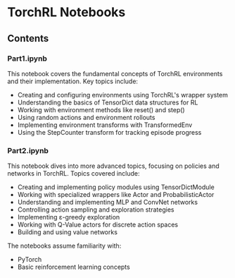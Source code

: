 # TorchRL Notebooks

## Contents

### Part1.ipynb
This notebook covers the fundamental concepts of TorchRL environments and their implementation. Key topics include:
- Creating and configuring environments using TorchRL's wrapper system
- Understanding the basics of TensorDict data structures for RL
- Working with environment methods like reset() and step()
- Using random actions and environment rollouts
- Implementing environment transforms with TransformedEnv
- Using the StepCounter transform for tracking episode progress

### Part2.ipynb
This notebook dives into more advanced topics, focusing on policies and networks in TorchRL. Topics covered include:
- Creating and implementing policy modules using TensorDictModule
- Working with specialized wrappers like Actor and ProbabilisticActor
- Understanding and implementing MLP and ConvNet networks
- Controlling action sampling and exploration strategies
- Implementing ε-greedy exploration
- Working with Q-Value actors for discrete action spaces
- Building and using value networks

The notebooks assume familiarity with:
- PyTorch
- Basic reinforcement learning concepts
